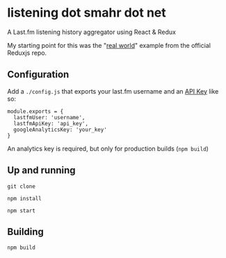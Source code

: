 # listening dot smahr dot net

A Last.fm listening history aggregator using React & Redux

My starting point for this was the "[real world](https://github.com/reactjs/redux/tree/master/examples/real-world)" example from the official Reduxjs repo.


## Configuration

Add a `./config.js` that exports your last.fm username and an [API Key](http://www.last.fm/api/account/create) like so:

```
module.exports = {
  lastfmUser: 'username',
  lastfmApiKey: 'api_key',
  googleAnalyticsKey: 'your_key'
}
```

An analytics key is required, but only for production builds (`npm build`)


## Up and running

`git clone`

`npm install`

`npm start`

## Building

`npm build`

